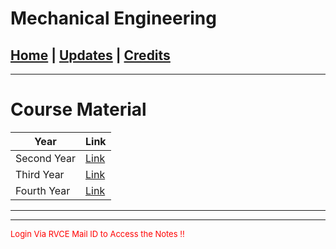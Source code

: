 # Mechanical Engineering

## [Home](../index.md) | [Updates](updates.md) | [Credits](credits.md)

---

# Course Material



| Year             | Link                                                                                              |
| ---------------- | ------------------------------------------------------------------------------------------------- |
| Second Year     | [Link](https://drive.google.com/drive/folders/1DYsmpZvphte68JcfeezIeSWAMxEnU-WB?usp=sharing)       |
| Third Year      | [Link](https://drive.google.com/drive/folders/13AJLTpxteNNPQTDZNup1wyD6wywY0yLg?usp=sharing)       |
| Fourth Year     | [Link](https://drive.google.com/drive/folders/1eDqhV1CIDycoQ7740wWwwWWSGOkMbMZ0?usp=sharing)       |

---
___
<p style="color:red; font-size:small;">
  Login Via RVCE Mail ID to Access the Notes !!
</p>
